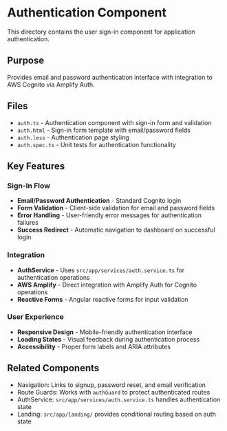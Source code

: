 # Authentication Component

This directory contains the user sign-in component for application authentication.

## Purpose
Provides email and password authentication interface with integration to AWS Cognito via Amplify Auth.

## Files
- `auth.ts` - Authentication component with sign-in form and validation
- `auth.html` - Sign-in form template with email/password fields
- `auth.less` - Authentication page styling
- `auth.spec.ts` - Unit tests for authentication functionality

## Key Features

### Sign-In Flow
- **Email/Password Authentication** - Standard Cognito login
- **Form Validation** - Client-side validation for email and password fields
- **Error Handling** - User-friendly error messages for authentication failures
- **Success Redirect** - Automatic navigation to dashboard on successful login

### Integration
- **AuthService** - Uses `src/app/services/auth.service.ts` for authentication operations
- **AWS Amplify** - Direct integration with Amplify Auth for Cognito operations
- **Reactive Forms** - Angular reactive forms for input validation

### User Experience
- **Responsive Design** - Mobile-friendly authentication interface
- **Loading States** - Visual feedback during authentication process
- **Accessibility** - Proper form labels and ARIA attributes

## Related Components
- Navigation: Links to signup, password reset, and email verification
- Route Guards: Works with `authGuard` to protect authenticated routes
- AuthService: `src/app/services/auth.service.ts` handles authentication state
- Landing: `src/app/landing/` provides conditional routing based on auth state
